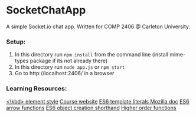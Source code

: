 # SocketChatApp
A simple Socket.io chat app. Written for COMP 2406 @ Carleton University.

### Setup:
1. In this directory run `npm install` from the command line (install mime-types package if its not already there)
2. In this directory run `node app.js` or `npm start`
3. Go to http://localhost:2406/ in a browser

### Learning Resources:
[<\kbd\> element style](http://jsbin.com/nubodefoga/1/edit?output)
[Course website](http://people.scs.carleton.ca/~arunka/courses/comp2406/)
[ES6 template literals Mozilla doc](https://developer.mozilla.org/en/docs/Web/JavaScript/Reference/Template_literals)
[ES6 arrow functions](https://developer.mozilla.org/en/docs/Web/JavaScript/Reference/Functions/Arrow_functions)
[ES6 object creation shorthand](https://developer.mozilla.org/en/docs/Web/JavaScript/Reference/Operators/Object_initializer)
[Higher order functions](http://eloquentjavascript.net/05_higher_order.html)
